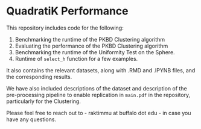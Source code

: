 # QuadratiK Performance 

This repository includes code for the following: 

1. Benchmarking the runtime of the PKBD Clustering algorithm
2. Evaluating the performance of the PKBD Clustering algorithm
3. Benchmarking the runtime of the Uniformity Test on the Sphere. 
4. Runtime of `select_h` function for a few examples. 

It also contains the relevant datasets, along with .RMD and .IPYNB files, and the corresponding results.

We have also included descriptions of the dataset and description of the pre-processing pipeline to enable replication in `main.pdf` in the repository, particularly for the Clustering. 

Please feel free to reach out to - raktimmu at buffalo dot edu - in case you have any questions. 
